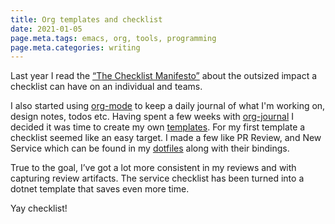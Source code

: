 ```yaml
---
title: Org templates and checklist
date: 2021-01-05
page.meta.tags: emacs, org, tools, programming
page.meta.categories: writing
---
```


Last year I read the [“The Checklist Manifesto”](http://atulgawande.com/book/the-checklist-manifesto/) about the
outsized impact a checklist can have on an individual and teams.

I also started using [org-mode](https://orgmode.org/) to keep a daily journal of what I'm working on, design notes,
todos etc. Having spent a few weeks with [org-journal](https://github.com/bastibe/org-journal) I decided it was time to
create my own [templates](https://orgmode.org/manual/Capture-templates.html). For my first template a checklist seemed
like an easy target. I made a few like PR Review, and New Service which can be found in
my [dotfiles](https://github.com/n0mn0m/dotfiles/tree/s/.emacs.d/org-templates) along with their bindings.

True to the goal, I’ve got a lot more consistent in my reviews and with capturing review artifacts. The service
checklist has been turned into a dotnet template that saves even more time.

Yay checklist!
  